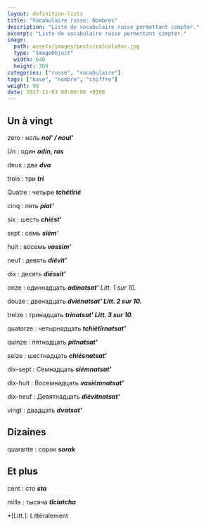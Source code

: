 ```yaml
---
layout: definition-lists
title: "Vocabulaire russe: Nombres"
description: "Liste de vocabulaire russe permettant compter."
excerpt: "Liste de vocabulaire russe permettant compter."
image:
  path: assets/images/posts/calculator.jpg
  type: "ImageObject"
  width: 640
  height: 360
categories: ["russe", "vocabulaire"]
tags: ["base", "nombre", "chiffre"]
weight: 90
date: 2017-11-03 00:00:00 +0100
---
```


## Un à vingt

zero
: ноль
*__nol' / noul'__*

Un
: один
*__adin, ras__*

deux
: два
*__dva__*

trois
: три
*__tri__*

Quatre
: четыре
*__tchétîrié__*

cinq
: пять
*__piat'__*

six
: шесть
*__chiést'__*

sept
: семь
*__siém'__*

huit
: восемь
*__vossim'__*

neuf
: девять
*__diévit'__*

dix
: десять
*__diéssit'__*

onze
: одиннадцать
*__adinatsat'__ Litt. 1 sur 10.*

douze
: двенадцать
*__dviénatsat' Litt. 2 sur 10.__*

treize
: тринадцать
*__trinatsat' Litt. 3 sur 10.__*

quatorze
: четырнадцать
*__tchiètîrnatsat'__*

quinze
: пятнадцать
*__pitnatsat'__*

seize
: шестнадцать
*__chiésnatsat'__*

dix-sept
: Семнадцать
*__siémnatsat'__*

dix-huit
: Восемнадцать
*__vasiémnatsat'__*

dix-neuf
: Девятнадцать
*__diévitnatsat'__*

vingt
: двадцать
*__dvatsat'__*


## Dizaines

quarante
: сорок
*__sorak__*


## Et plus

cent
: сто
*__sta__*

mille
: тысяча
*__tîciatcha__*



*[Litt.]: Littéralement
